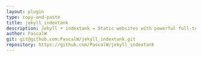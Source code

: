 ```yaml
---
layout: plugin
type: copy-and-paste
title: jekyll_indextank
description: Jekyll + indextank = Static websites with powerful full-text search
author: PascalW
git: git@github.com:PascalW/jekyll_indextank.git
repository: https://github.com/PascalW/jekyll_indextank
---
```

